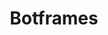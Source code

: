---
layout: redirect
permalink: "/botframes"
redirectTo: "/botframe"


title: "Botframes"
name: "Botframes"
description: "Used to build some Bots"
imageUrl: "/assets/img/materials/botframe.png"
breadcrumbs:
  Materials: "/materials"


matName: "Botframe"
matRarity: "Depends upon the Bot"
matImageUrl: "/assets/img/materials/botframe.png"
matRaritySortOrder: "5"
matType: "Bot"
matDescription: "Used to build some Bots"
matOverview: ""
---
